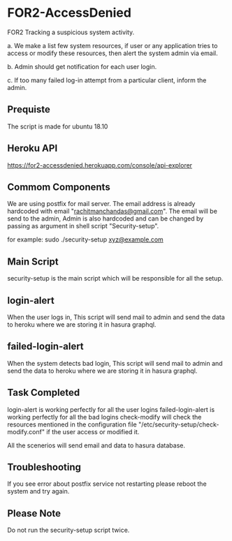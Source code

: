 # FOR2-AccessDenied

FOR2 Tracking a suspicious system activity.

a. We make a list few system resources, if user or any application tries to access or modify these resources, then alert the system admin via email.

b. Admin should get notification for each user login.

c. If too many failed log-in attempt from a particular client, inform the admin.

## Prequiste

The script is made for ubuntu 18.10

## Heroku API

https://for2-accessdenied.herokuapp.com/console/api-explorer

## Commom Components

We are using postfix for mail server. The email address is already hardcoded with email "rachitmanchandas@gmail.com". The email will be send to the admin, Admin is also hardcoded and can be changed by passing as argument in shell script "Security-setup".

for example: sudo ./security-setup xyz@example.com

## Main Script

security-setup is the main script which will be responsible for all the setup.

## login-alert

When the user logs in, This script will send mail to admin and send the data to heroku where we are storing it in hasura graphql.


## failed-login-alert

When the system detects bad login, This script will send mail to admin and send the data to heroku where we are storing it in hasura graphql.

## Task Completed

login-alert is working perfectly for all the user logins
failed-login-alert is working perfectly for all the bad logins
check-modify will check the resources mentioned in the configuration file "/etc/security-setup/check-modify.conf" if the user access or modified it.

All the scenerios will send email and data to hasura database. 

## Troubleshooting

If you see error about postfix service not restarting please reboot the system and try again.

## Please Note

Do not run the security-setup script twice.

